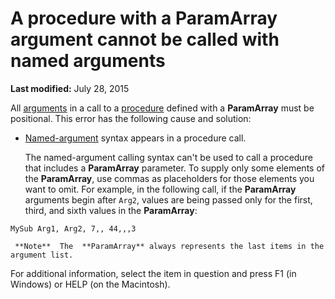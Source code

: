
# A procedure with a ParamArray argument cannot be called with named arguments

 **Last modified:** July 28, 2015

All  [arguments](b8bdf64f-5920-1ae9-16d0-b26d09524a30.md) in a call to a [procedure](b8bdf64f-5920-1ae9-16d0-b26d09524a30.md) defined with a **ParamArray** must be positional. This error has the following cause and solution:

-  [Named-argument](b8bdf64f-5920-1ae9-16d0-b26d09524a30.md) syntax appears in a procedure call.
    
    The named-argument calling syntax can't be used to call a procedure that includes a  **ParamArray** parameter. To supply only some elements of the **ParamArray**, use commas as placeholders for those elements you want to omit. For example, in the following call, if the  **ParamArray** arguments begin after `Arg2`, values are being passed only for the first, third, and sixth values in the  **ParamArray**:
    


  ```
  MySub Arg1, Arg2, 7,, 44,,,3 
  ```


     **Note**  The  **ParamArray** always represents the last items in the argument list.
For additional information, select the item in question and press F1 (in Windows) or HELP (on the Macintosh).
